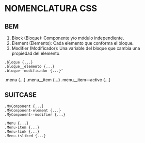 # NOMENCLATURA CSS
 
## BEM
 
1. Block (Bloque): Componente y/o módulo independiente.
2. Element (Elemento): Cada elemento que conforma el bloque.
3. Modifier (Modificador): Una variable del bloque que cambia una propiedad del elemento.

```
.bloque {...}
.bloque__elemento {...}
.bloque--modificador {...}¨
```

.menu {...}
.menu__item {...}
.menu__item--active {...}



## SUITCASE

```
.MyComponent {...}
.MyComponent-element {...}
.MyComponent--modifier {...}
```

```
.Menu {...}
.Menu-item {...}
.Menu-link {...}
.Menu-isliked {...}
```